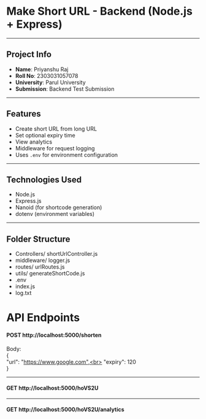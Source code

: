 # Make Short URL - Backend (Node.js + Express)
---

## Project Info

- **Name**: Priyanshu Raj  
- **Roll No**: 2303031057078  
- **University**: Parul University  
- **Submission**: Backend Test Submission

---

## Features

- Create short URL from long URL  
- Set optional expiry time 
- View analytics
- Middleware for request logging  
- Uses `.env` for environment configuration

---

## Technologies Used

- Node.js  
- Express.js  
- Nanoid (for shortcode generation)  
- dotenv (environment variables)

---

## Folder Structure
- Controllers/ shortUrlController.js
- middleware/ logger.js
- routes/ urlRoutes.js
- utils/ generateShortCode.js
- .env
- index.js
- log.txt 

# API Endpoints
#### POST http://localhost:5000/shorten
Body:<br>
{<br>
  "url": "https://www.google.com",<br>
  "expiry": 120<br>
}

---

#### GET http://localhost:5000/hoVS2U

---

#### GET http://localhost:5000/hoVS2U/analytics
